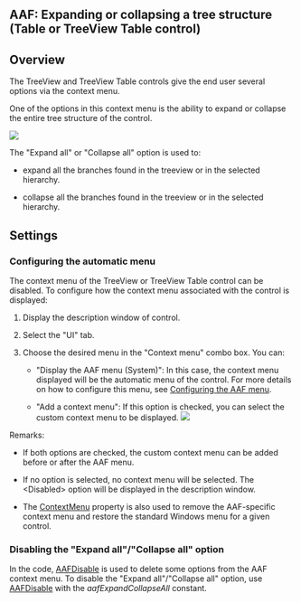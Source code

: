 
## AAF: Expanding or collapsing a tree structure (Table or TreeView Table control)
			

<a name="NOTE1"></a>
<a name="NOTE1_1"></a>


## Overview
<a name="overview_ELTTEXTE000120"></a>
The TreeView and TreeView Table controls give the end user several options via the context menu.

One of the options in this context menu is the ability to expand or collapse the entire tree structure of the control. 

![](https://doc.pcsoft.fr/en-US/images/image.awp?langid=3&name=FAA_Arbre.gif)


The "Expand all" or "Collapse all" option is used to: 

- expand all the branches found in the treeview or in the selected hierarchy. 

- collapse all the branches found in the treeview or in the selected hierarchy. 




<a name="NOTE2"></a>
<a name="NOTE2_1"></a>


## Settings
<a name="settings_ELTTEXTE000144"></a>


### Configuring the automatic menu
<a name="configuring_the_automatic_menu_ELTPARAGRAPHE000025"></a>

The context menu of the TreeView or TreeView Table control can be disabled. To configure how the context menu associated with the control is displayed:

1. Display the description window of control.

2. Select the "UI" tab.

3. Choose the desired menu in the "Context menu" combo box. You can: 

	- "Display the AAF menu (System)": In this case, the context menu displayed will be the automatic menu of the control. For more details on how to configure this menu, see [Configuring the AAF menu](../Editeurs/2010040.md).

	- "Add a context menu": If this option is checked, you can select the custom context menu to be displayed. ![](https://doc.pcsoft.fr/en-US/images/image.awp?langid=3&name=FAA_Menu_Agenda.gif)








Remarks: 

- If both options are checked, the custom context menu can be added before or after the AAF menu. 

- If no option is selected, no context menu will be selected. The &lt;Disabled&gt; option will be displayed in the description window. 

- The [ContextMenu](../Proprietes/2510077.md) property is also used to remove the AAF-specific context menu and restore the standard Windows menu for a given control.





### Disabling the "Expand all"/"Collapse all" option
<a name="disabling_the_expand_allcollapse_all_option_ELTPARAGRAPHE000063"></a>

In the code, [AAFDisable](../WDLang1/1000022018.md) is used to delete some options from the AAF context menu. 
To disable the "Expand all"/"Collapse all" option, use [AAFDisable](../WDLang1/1000022018.md) with the *aafExpandCollapseAll* constant. 


